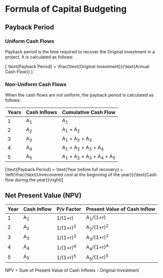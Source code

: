 # Formula of Capital Budgeting

## Payback Period

### Uniform Cash Flows

Payback period is the time required to recover the Original investment in a project. It is calculated as follows:

\[
\text{Payback Period} = \frac{\text{Original Investment}}{\text{Annual Cash Flow}}
\]


### Non-Uniform Cash Flows

When the cash flows are not uniform, the payback period is calculated as follows:


|Years|Cash Inflows|Cumulative Cash Flow|
|---|---|---|
|1|A<sub>1</sub>|A<sub>1</sub>|
|2|A<sub>2</sub>|A<sub>1</sub> + A<sub>2</sub>|
|3|A<sub>3</sub>|A<sub>1</sub> + A<sub>2</sub> + A<sub>3</sub>|
|4|A<sub>4</sub>|A<sub>1</sub> + A<sub>2</sub> + A<sub>3</sub> + A<sub>4</sub>|
|5|A<sub>5</sub>|A<sub>1</sub> + A<sub>2</sub> + A<sub>3</sub> + A<sub>4</sub> + A<sub>5</sub>|


\[\text{Payback Period} = \text{Year before full recovery} + \left(\frac{\text{Unrecovered cost at the beginning of the year}}{\text{Cash flow during the year}}\right)\]


## Net Present Value (NPV)

|Year|Cash Inflow|P/v Factor|Present Value of Cash Inflow|
|---|---|---|--|
|1|A<sub>1</sub>|1/(1+r)|A<sub>1</sub>/(1+r)|
|2|A<sub>2</sub>|1/(1+r)<sup>2</sup>|A<sub>2</sub>/(1+r)<sup>2</sup>|
|3|A<sub>3</sub>|1/(1+r)<sup>3</sup>|A<sub>3</sub>/(1+r)<sup>3</sup>|
|4|A<sub>4</sub>|1/(1+r)<sup>4</sup>|A<sub>4</sub>/(1+r)<sup>4</sup>|
|5|A<sub>5</sub>|1/(1+r)<sup>5</sup>|A<sub>5</sub>/(1+r)<sup>5</sup>|

NPV = Sum of Present Value of Cash Inflows - Original Investment
